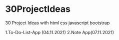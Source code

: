 # 30ProjectIdeas

30 Project Ideas with html css javascript bootstrap

1.To-Do-List-App (04.11.2021)
2.Note App(07.11.2021)
